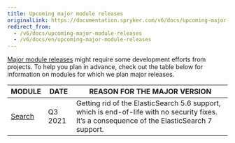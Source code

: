 ```yaml
---
title: Upcoming major module releases
originalLink: https://documentation.spryker.com/v6/docs/upcoming-major-module-releases
redirect_from:
  - /v6/docs/upcoming-major-module-releases
  - /v6/docs/en/upcoming-major-module-releases
---
```


[Major module releases](https://documentation.spryker.com/docs/major-minor-patch-release#what-is-a--major-release--) might require some development efforts from projects. To help you plan in advance, check out the table below for information on modules for which we plan major releases.

| MODULE | DATE | REASON FOR THE MAJOR VERSION |
| --- | --- | --- |
| [Search](https://github.com/spryker/search) | Q3 2021 | Getting rid of the ElasticSearch 5.6 support, which is end-of-life with no security fixes. It’s a consequence of the ElasticSearch 7 support. |




